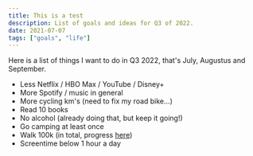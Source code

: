 ```yaml
---
title: This is a test
description: List of goals and ideas for Q3 of 2022.
date: 2021-07-07
tags: ["goals", "life"]
---
```


Here is a list of things I want to do in Q3 2022, that's July, Augustus and September.

- Less Netflix / HBO Max / YouTube / Disney+
- More Spotify / music in general
- More cycling km's (need to fix my road bike...)
- Read 10 books
- No alcohol (already doing that, but keep it going!)
- Go camping at least once
- Walk 100k (in total, progress <a href="https://docs.google.com/spreadsheets/d/1ekTR5Fu0fZgu2r6m3MX-p66WwCV9AbRko_9VqYQdv6w/edit?usp=sharing"> here</a>)
- Screentime below 1 hour a day
